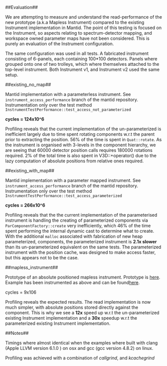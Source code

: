 ##Evaluation##

We are attempting to measure and understand the read-performance of the new prototype (a.k.a Mapless Instrument) compared to the existing Instrument implementation in Mantid. The point of this testing is focused on the Instrument, so aspects relating to spectrum-detector mapping, and workspace owned parameter maps have not been considered. This is purely an evaluation of the Instrument configuration.

The same configuration was used in all tests. A fabricated instrument consisting of 6-panels, each containing 100*100 detectors. Panels where grouped onto one of two trolleys, which where themselves attached to the top-level instrument. Both Instrument v1, and Instrument v2 used the same setup.


##existing_no_map##

Mantid implementation with a parameterless instrument. See `instrument_access_performance` branch of the mantid repository. Instrumentation only over the test method `InstrumentTestPerformance::test_access_not_parameterized`

**cycles = 124x10^6**

Profiling reveals that the current implementation of the un-parameterized is inefficient largely due to time spent rotating components w.r.t the parent prior to extracting the position. 56% of the time is spent in `Quat::rotate`. As the instrument is organised with 3-levels in the component hierarchy, we are seeing that 60000 detector position calls requires 180000 rotations required. 2% of the total time is also spent in V3D::+operator() due to the lazy computation of absolute positions from relative ones required.

##existing_with_map##

Mantid implementation with a parameter mapped instrument. See `instrument_access_performance` branch of the mantid repository. Instrumentation only over the test method `InstrumentTestPerformance::test_access_parameterized`

**cycles = 266x10^6**

Profiling reveals that the the current implementation of the parameterised instrument is handling the creating of parameterized components via `ParComponentFactory::create` very inefficiently, which 46% of the time spent performing the internal dynamic cast to determine what to create. With the additional `malloc` associated with fabrication of new heap parameterized, components, the parameterized instrument is **2.1x slower** than its un-parameterized equivalent on the same tests. The parameterized instrument with the position cache, was designed to make access faster, but this appears not to be the case.

##mapless_instrument##

Prototype of an absolute positioned mapless instrument. Prototype is [here](https://github.com/DMSC-Instrument-Data/instrument-prototype/tree/master/cow_instrument). Example has been instrumented as above and can be found[here](https://github.com/DMSC-Instrument-Data/instrument-prototype/blob/master/cow_instrument/testing/Example.cpp). 

cycles = 9x106

Profiling reveals the expected results. The read implementation is now much simpler, with absolute positions stored directly against the component. This is why we see a **12x** speed up w.r.t the un-parameterized existing Instrument implementation and a **30x** speedup w.r.t the parameterized existing Instrument implementation.

##Notes##

Timings where almost identical when the examples where built with clang (Apple LLVM version 6.1.0 ) on osx and gcc (gcc version 4.8.2) on linux.

Profiling was achieved with a combination of *callgrind*, and *kcachegrind*











